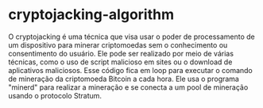 # cryptojacking-algorithm

O cryptojacking é uma técnica que visa usar o poder de processamento de um dispositivo para minerar criptomoedas sem o conhecimento ou consentimento do usuário. 
Ele pode ser realizado por meio de várias técnicas, como o uso de script malicioso em sites ou o download de aplicativos maliciosos.
Esse código fica em loop para executar o comando de mineração da criptomoeda Bitcoin a cada hora. 
Ele usa o programa "minerd" para realizar a mineração e se conecta a um pool de mineração usando o protocolo Stratum.
